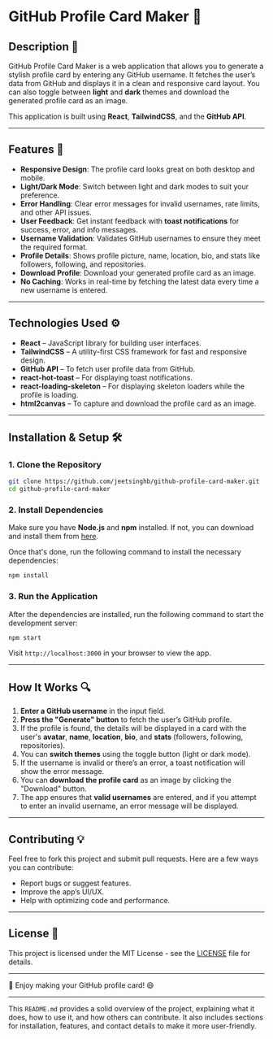 # GitHub Profile Card Maker 🎨

## Description 📖

GitHub Profile Card Maker is a web application that allows you to generate a stylish profile card by entering any GitHub username. It fetches the user’s data from GitHub and displays it in a clean and responsive card layout. You can also toggle between **light** and **dark** themes and download the generated profile card as an image. 

This application is built using **React**, **TailwindCSS**, and the **GitHub API**.

---

## Features 🌟

- **Responsive Design**: The profile card looks great on both desktop and mobile.
- **Light/Dark Mode**: Switch between light and dark modes to suit your preference.
- **Error Handling**: Clear error messages for invalid usernames, rate limits, and other API issues.
- **User Feedback**: Get instant feedback with **toast notifications** for success, error, and info messages.
- **Username Validation**: Validates GitHub usernames to ensure they meet the required format.
- **Profile Details**: Shows profile picture, name, location, bio, and stats like followers, following, and repositories.
- **Download Profile**: Download your generated profile card as an image.
- **No Caching**: Works in real-time by fetching the latest data every time a new username is entered.

---

## Technologies Used ⚙️

- **React** – JavaScript library for building user interfaces.
- **TailwindCSS** – A utility-first CSS framework for fast and responsive design.
- **GitHub API** – To fetch user profile data from GitHub.
- **react-hot-toast** – For displaying toast notifications.
- **react-loading-skeleton** – For displaying skeleton loaders while the profile is loading.
- **html2canvas** – To capture and download the profile card as an image.

---

## Installation & Setup 🛠️

### 1. Clone the Repository

```bash
git clone https://github.com/jeetsinghb/github-profile-card-maker.git
cd github-profile-card-maker
```

### 2. Install Dependencies

Make sure you have **Node.js** and **npm** installed. If not, you can download and install them from [here](https://nodejs.org/).

Once that's done, run the following command to install the necessary dependencies:

```bash
npm install
```

### 3. Run the Application

After the dependencies are installed, run the following command to start the development server:

```bash
npm start
```

Visit `http://localhost:3000` in your browser to view the app.

---

## How It Works 🔍

1. **Enter a GitHub username** in the input field.
2. **Press the "Generate" button** to fetch the user’s GitHub profile.
3. If the profile is found, the details will be displayed in a card with the user's **avatar**, **name**, **location**, **bio**, and **stats** (followers, following, repositories).
4. You can **switch themes** using the toggle button (light or dark mode).
5. If the username is invalid or there’s an error, a toast notification will show the error message.
6. You can **download the profile card** as an image by clicking the "Download" button.
7. The app ensures that **valid usernames** are entered, and if you attempt to enter an invalid username, an error message will be displayed.

---

## Contributing 💡

Feel free to fork this project and submit pull requests. Here are a few ways you can contribute:

- Report bugs or suggest features.
- Improve the app’s UI/UX.
- Help with optimizing code and performance.

---

## License 📄

This project is licensed under the MIT License - see the [LICENSE](LICENSE) file for details.

---

🎨 Enjoy making your GitHub profile card! 😄

---

This `README.md` provides a solid overview of the project, explaining what it does, how to use it, and how others can contribute. It also includes sections for installation, features, and contact details to make it more user-friendly.
